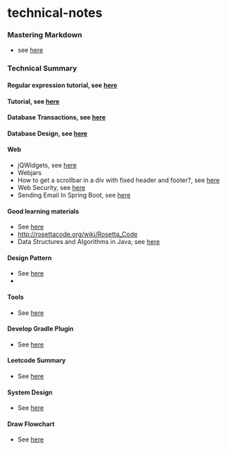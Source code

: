 # technical-notes
### Mastering Markdown
* see [here](https://guides.github.com/features/mastering-markdown/)

### Technical Summary

#### Regular expression tutorial, see [here](http://deerchao.net/tutorials/regex/regex.htm)

#### Tutorial, see [here](http://www-rohan.sdsu.edu/~gawron/python_for_ss/course_core/book_draft/index.html)

#### Database Transactions, see [here](https://youtu.be/PguCDI_fi3U)
#### Database Design, see [here](https://www.youtube.com/watch?v=L7cKjALS47o&index=2&list=PLgSosK9t-PtSS-6bKn3ksGAnb6txj84It#t=270.934713)

#### Web
- jQWidgets, see [here](http://www.jqwidgets.com/jquery-widgets-demo/demos/jqxgrid/index.htm)
- Webjars
- How to get a scrollbar in a div with fixed header and footer?, see [here](http://jsfiddle.net/wPucQ/321/)
- Web Security, see [here](http://www.baeldung.com/get-user-in-spring-security)
- Sending Email In Spring Boot, see [here](https://www.youtube.com/watch?v=MgOdvqvF6gk)
#### Good learning materials
- See [here](http://www.growingwiththeweb.com/projects/)
- http://rosettacode.org/wiki/Rosetta_Code
- Data Structures and Algorithms in Java, see [here](https://sites.google.com/site/indy256/algo)

#### Design Pattern 
- See [here](https://sourcemaking.com/design_patterns)
- 
#### Tools
- See [here](http://open-edx-windows-7-installation-instructions.readthedocs.io/en/latest/6_Install_cURL_for_Windows.html)

#### Develop Gradle Plugin
- See [here](https://thomassundberg.wordpress.com/2015/03/22/a-gradle-plugin-written-in-java/)

#### Leetcode Summary
- See [here](https://mnmunknown.gitbooks.io/algorithm-notes/content/)

#### System Design
- See [here](https://www.interviewbit.com/courses/system-design/)

#### Draw Flowchart
- See [here](https://mermaidjs.github.io/)

